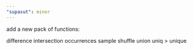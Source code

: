 ```yaml
---
"supasut": minor
---
```


add a new pack of functions:

difference
intersection
occurrences
sample
shuffle
union
uniq > unique
